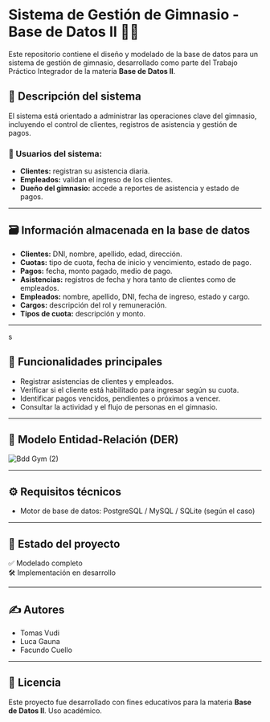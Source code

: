 # Sistema de Gestión de Gimnasio - Base de Datos II 🏋️‍♂️

Este repositorio contiene el diseño y modelado de la base de datos para un sistema de gestión de gimnasio, desarrollado como parte del Trabajo Práctico Integrador de la materia **Base de Datos II**.

## 📌 Descripción del sistema

El sistema está orientado a administrar las operaciones clave del gimnasio, incluyendo el control de clientes, registros de asistencia y gestión de pagos.

### 👥 Usuarios del sistema:
- **Clientes:** registran su asistencia diaria.
- **Empleados:** validan el ingreso de los clientes.
- **Dueño del gimnasio:** accede a reportes de asistencia y estado de pagos.

---

## 🗃️ Información almacenada en la base de datos

- **Clientes:** DNI, nombre, apellido, edad, dirección.
- **Cuotas:** tipo de cuota, fecha de inicio y vencimiento, estado de pago.
- **Pagos:** fecha, monto pagado, medio de pago.
- **Asistencias:** registros de fecha y hora tanto de clientes como de empleados.
- **Empleados:** nombre, apellido, DNI, fecha de ingreso, estado y cargo.
- **Cargos:** descripción del rol y remuneración.
- **Tipos de cuota:** descripción y monto.

---
s
## 🔑 Funcionalidades principales

- Registrar asistencias de clientes y empleados.
- Verificar si el cliente está habilitado para ingresar según su cuota.
- Identificar pagos vencidos, pendientes o próximos a vencer.
- Consultar la actividad y el flujo de personas en el gimnasio.

---

## 🧩 Modelo Entidad-Relación (DER)


![Bdd Gym (2)](https://github.com/user-attachments/assets/8754c730-722b-4990-a548-8a5da8522d8e)



---


## ⚙️ Requisitos técnicos

- Motor de base de datos: PostgreSQL / MySQL / SQLite (según el caso)


---

## 📅 Estado del proyecto

✅ Modelado completo  
🛠️ Implementación en desarrollo

---

## ✍️ Autores


- Tomas Vudi
- Luca Gauna
- Facundo Cuello

---

## 📄 Licencia

Este proyecto fue desarrollado con fines educativos para la materia **Base de Datos II**. Uso académico.
